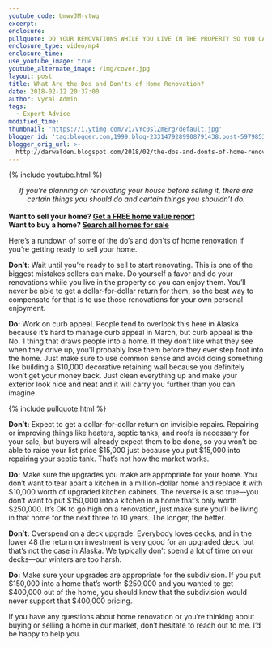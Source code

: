 ```yaml
---
youtube_code: UmwvJM-vtwg
excerpt:
enclosure:
pullquote: DO YOUR RENOVATIONS WHILE YOU LIVE IN THE PROPERTY SO YOU CAN ENJOY THEM.
enclosure_type: video/mp4
enclosure_time:
use_youtube_image: true
youtube_alternate_image: /img/cover.jpg
layout: post
title: What Are the Dos and Don'ts of Home Renovation?
date: 2018-02-12 20:37:00
author: Vyral Admin
tags:
  - Expert Advice
modified_time:
thumbnail: 'https://i.ytimg.com/vi/VYc0slZmErg/default.jpg'
blogger_id: 'tag:blogger.com,1999:blog-2331479289908791438.post-5979853325777316528'
blogger_orig_url: >-
  http://darwalden.blogspot.com/2018/02/the-dos-and-donts-of-home-renovation.html
---
```


{% include youtube.html %}

<center><em>If you&rsquo;re planning on renovating your house before selling it, there are certain things you should do and certain things you shouldn&rsquo;t do.</em></center>

<center>&nbsp;</center>

<div class="post-cta"><strong>Want to sell your home? <a target="_blank" class="cc-active" href="">Get a FREE home value report</a></strong><br /><strong>Want to buy a home? <a target="_blank" class="cc-active" href="">Search all homes for sale</a></strong></div>

Here’s a rundown of some of the do’s and don'ts of home renovation if you’re getting ready to sell your home.

**Don’t:** Wait until you’re ready to sell to start renovating. This is one of the biggest mistakes sellers can make. Do yourself a favor and do your renovations while you live in the property so you can enjoy them. You’ll never be able to get a dollar-for-dollar return for them, so the best way to compensate for that is to use those renovations for your own personal enjoyment.

**Do:** Work on curb appeal. People tend to overlook this here in Alaska because it’s hard to manage curb appeal in March, but curb appeal is the No. 1 thing that draws people into a home. If they don’t like what they see when they drive up, you’ll probably lose them before they ever step foot into the home. Just make sure to use common sense and avoid doing something like building a $10,000 decorative retaining wall because you definitely won’t get your money back. Just clean everything up and make your exterior look nice and neat and it will carry you further than you can imagine.

{% include pullquote.html %}

**Don’t:** Expect to get a dollar-for-dollar return on invisible repairs. Repairing or improving things like heaters, septic tanks, and roofs is necessary for your sale, but buyers will already expect them to be done, so you won’t be able to raise your list price $15,000 just because you put $15,000 into repairing your septic tank. That’s not how the market works.

**Do:** Make sure the upgrades you make are appropriate for your home. You don’t want to tear apart a kitchen in a million-dollar home and replace it with $10,000 worth of upgraded kitchen cabinets. The reverse is also true—you don’t want to put $150,000 into a kitchen in a home that’s only worth $250,000. It’s OK to go high on a renovation, just make sure you’ll be living in that home for the next three to 10 years. The longer, the better.

**Don’t:** Overspend on a deck upgrade. Everybody loves decks, and in the lower 48 the return on investment is very good for an upgraded deck, but that’s not the case in Alaska. We typically don’t spend a lot of time on our decks—our winters are too harsh.

**Do:** Make sure your upgrades are appropriate for the subdivision. If you put $150,000 into a home that’s worth $250,000 and you wanted to get $400,000 out of the home, you should know that the subdivision would never support that $400,000 pricing.

If you have any questions about home renovation or you’re thinking about buying or selling a home in our market, don’t hesitate to reach out to me. I’d be happy to help you.